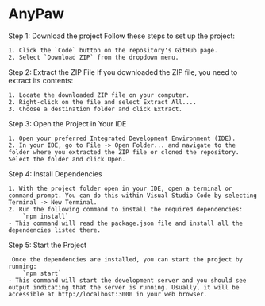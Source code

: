 # AnyPaw

Step 1: Download the project
Follow these steps to set up the project:

    1. Click the `Code` button on the repository's GitHub page.
    2. Select `Download ZIP` from the dropdown menu.

Step 2: Extract the ZIP File
If you downloaded the ZIP file, you need to extract its contents:

    1. Locate the downloaded ZIP file on your computer.
    2. Right-click on the file and select Extract All....
    3. Choose a destination folder and click Extract.

Step 3: Open the Project in Your IDE

    1. Open your preferred Integrated Development Environment (IDE). 
    2. In your IDE, go to File -> Open Folder... and navigate to the folder where you extracted the ZIP file or cloned the repository. Select the folder and click Open.

Step 4: Install Dependencies

    1. With the project folder open in your IDE, open a terminal or command prompt. You can do this within Visual Studio Code by selecting Terminal -> New Terminal.
    2. Run the following command to install the required dependencies:
        `npm install`
    - This command will read the package.json file and install all the dependencies listed there.

Step 5: Start the Project

     Once the dependencies are installed, you can start the project by running:
        `npm start`
    - This command will start the development server and you should see output indicating that the server is running. Usually, it will be accessible at http://localhost:3000 in your web browser.



